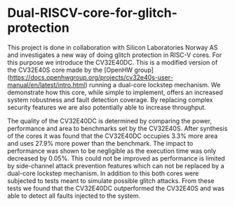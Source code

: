 # Dual-RISCV-core-for-glitch-protection

This project is done in collaboration with Silicon Laboratories Norway AS and investigates a new way of doing glitch protection in RISC-V cores. For this purpose we introduce the CV32E40DC. This is a modified version of the CV32E40S core made by the [OpenHW group] (https://docs.openhwgroup.org/projects/cv32e40s-user-manual/en/latest/intro.html) running a dual-core lockstep mechanism. We demonstrate how this core, while simple to implement, offers an increased system robustness and fault detection coverage. By replacing complex security features we are also potentially able to increase throughput. 

The quality of the CV32E40DC is determined by comparing the power, performance and area to benchmarks set by the CV32E40S. After synthesis of the cores it was found that the CV32E40DC occupies $3.3\%$ more area and uses $27.9\%$ more power than the benchmark. The impact to performance was shown to be negligible as the execution time was only decreased by $0.05\%$. This could not be improved as performance is limited by side-channel attack prevention features which can not be replaced by a dual-core lockstep mechanism. In addition to this both cores were subjected to tests meant to simulate possible glitch attacks. From these tests we found that the CV32E40DC outperformed the CV32E40S and was able to detect all faults injected to the system. 
